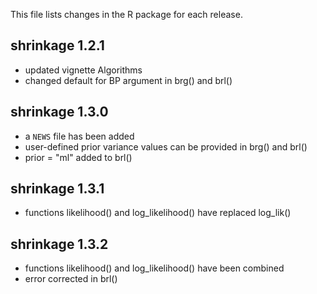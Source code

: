 This file lists changes in the R package for each release.

## shrinkage 1.2.1

* updated vignette Algorithms
* changed default for BP argument in brg() and brl()

## shrinkage 1.3.0

* a `NEWS` file has been added
* user-defined prior variance values can be provided in brg() and brl()
* prior = "ml" added to brl()

## shrinkage 1.3.1

* functions likelihood() and log_likelihood() have replaced log_lik()

## shrinkage 1.3.2

* functions likelihood() and log_likelihood() have been combined
* error corrected in brl()
